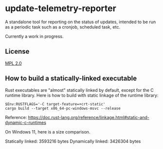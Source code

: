 # update-telemetry-reporter

A standalone tool for reporting on the status of updates, intended to be run
as a periodic task such as a cronjob, scheduled task, etc.

Currently a work in progress.

## License

[MPL 2.0](http://mozilla.org/MPL/2.0/)

## How to build a statically-linked executable

Rust executables are "almost" statically linked by default, except for
the C runtime library. Here is how to build with static linkage of the runtime library:

```
$Env:RUSTFLAGS='-C target-feature=+crt-static'
cargo build --target x86_64-pc-windows-msvc --release
```

Reference: https://doc.rust-lang.org/reference/linkage.html#static-and-dynamic-c-runtimes

On Windows 11, here is a size comparison. 

Statically linked: 3593216 bytes
Dynamically linked: 3426304 bytes

